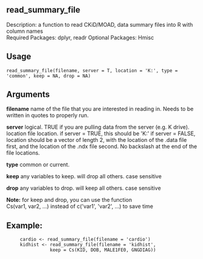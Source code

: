 ## read_summary_file
Description: a function to read CKiD/MOAD, data summary files into R with column names     
Required Packages: dplyr, readr
Optional Packages: Hmisc 
## Usage 
```
read_summary_file(filename, server = T, location = 'K:', type = 'common', keep = NA, drop = NA)
```

## Arguments                                                            
**filename**    name of the file that you are interested in reading in. Needs to be written in quotes to properly run.

**server**      logical. TRUE if you are pulling data from the server (e.g. K drive).                                            
            location    file location. if server = TRUE, this should be 'K:' if server = FALSE, location should be a vector of length
            2, with the location of the .data file first, and the location of the .ndx file second. No backslash at the end of the file 
            locations.                                  
            
**type**        common or current.                                        

**keep**        any variables to keep. will drop all others. case sensitive

**drop**        any variables to drop. will keep all others. case sensitive 

**Note:** for keep and drop, you can use the function      
           Cs(var1, var2, ...) instead of c('var1', 'var2', ...) to save time                                                  
## Example:                                                              
```
     cardio <- read_summary_file(filename = 'cardio')           
     kidhist <- read_summary_file(filename = 'kidhist',         
                keep = Cs(KID, DOB, MALE1FE0, GNGDIAG)) 
```
